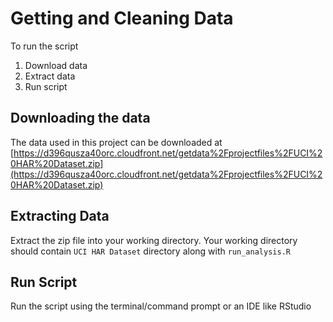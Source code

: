 # Getting and Cleaning Data 

To run the script

1. Download data
2. Extract data
3. Run script

## Downloading the data 

The data used in this project can be downloaded at [https://d396qusza40orc.cloudfront.net/getdata%2Fprojectfiles%2FUCI%20HAR%20Dataset.zip](https://d396qusza40orc.cloudfront.net/getdata%2Fprojectfiles%2FUCI%20HAR%20Dataset.zip)

## Extracting Data

Extract the zip file into your working directory. Your working directory should contain `UCI HAR Dataset` directory along with `run_analysis.R`

## Run Script

Run the script using the terminal/command prompt or an IDE like RStudio